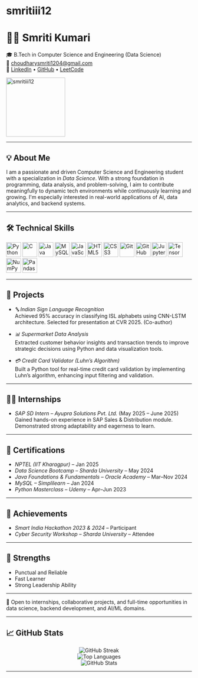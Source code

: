 # smritiii12
# 👩‍💻 Smriti Kumari

🎓 B.Tech in Computer Science and Engineering (Data Science)  
📧 choudharysmriti1204@gmail.com  
🔗 [LinkedIn](https://www.linkedin.com/in/smriti12) • [GitHub](https://github.com/smritiii12) • [LeetCode](https://leetcode.com/Smriti_Kumari_)

<p align="left">
  <a href="https://github.com/smritiii12">
    <img src="https://komarev.com/ghpvc/?username=smritiii12&label=Profile+Views&color=blueviolet&style=flat-square" alt="smritiii12" width="160"/>
  </a>
</p>

---

## 💡 About Me

I am a passionate and driven Computer Science and Engineering student with a specialization in *Data Science*. With a strong foundation in programming, data analysis, and problem-solving, I aim to contribute meaningfully to dynamic tech environments while continuously learning and growing. I'm especially interested in real-world applications of AI, data analytics, and backend systems.

---

## 🛠 Technical Skills

<p align="left">
  <img src="https://cdn.jsdelivr.net/gh/devicons/devicon/icons/python/python-original.svg" alt="Python" width="40" height="40"/>
  <img src="https://cdn.jsdelivr.net/gh/devicons/devicon/icons/c/c-original.svg" alt="C" width="40" height="40"/>
  <img src="https://cdn.jsdelivr.net/gh/devicons/devicon/icons/java/java-original.svg" alt="Java" width="40" height="40"/>
  <img src="https://cdn.jsdelivr.net/gh/devicons/devicon/icons/mysql/mysql-original.svg" alt="MySQL" width="40" height="40"/>
  <img src="https://cdn.jsdelivr.net/gh/devicons/devicon/icons/javascript/javascript-original.svg" alt="JavaScript" width="40" height="40"/>
  <img src="https://cdn.jsdelivr.net/gh/devicons/devicon/icons/html5/html5-original.svg" alt="HTML5" width="40" height="40"/>
  <img src="https://cdn.jsdelivr.net/gh/devicons/devicon/icons/css3/css3-original.svg" alt="CSS3" width="40" height="40"/>
  <img src="https://cdn.jsdelivr.net/gh/devicons/devicon/icons/git/git-original.svg" alt="Git" width="40" height="40"/>
  <img src="https://cdn.jsdelivr.net/gh/devicons/devicon/icons/github/github-original.svg" alt="GitHub" width="40" height="40"/>
  <img src="https://cdn.jsdelivr.net/gh/devicons/devicon/icons/jupyter/jupyter-original.svg" alt="Jupyter" width="40" height="40"/>
  <img src="https://cdn.jsdelivr.net/gh/devicons/devicon/icons/tensorflow/tensorflow-original.svg" alt="TensorFlow" width="40" height="40"/>
  <img src="https://cdn.jsdelivr.net/gh/devicons/devicon/icons/numpy/numpy-original.svg" alt="NumPy" width="40" height="40"/>
  <img src="https://cdn.jsdelivr.net/gh/devicons/devicon/icons/pandas/pandas-original.svg" alt="Pandas" width="40" height="40"/>
</p>

---

## 📂 Projects

- *🔤 Indian Sign Language Recognition*  
  Achieved 95% accuracy in classifying ISL alphabets using CNN-LSTM architecture. Selected for presentation at CVR 2025. (Co-author)

- *📊 Supermarket Data Analysis*  
  Extracted customer behavior insights and transaction trends to improve strategic decisions using Python and data visualization tools.

- *💳 Credit Card Validator (Luhn’s Algorithm)*  
  Built a Python tool for real-time credit card validation by implementing Luhn’s algorithm, enhancing input filtering and validation.

---

## 👩‍🏫 Internships

- *SAP SD Intern – Ayupra Solutions Pvt. Ltd.* (May 2025 – June 2025)  
  Gained hands-on experience in SAP Sales & Distribution module. Demonstrated strong adaptability and eagerness to learn.

---

## 🏅 Certifications

- *NPTEL (IIT Kharagpur)* – Jan 2025  
- *Data Science Bootcamp – Sharda University* – May 2024  
- *Java Foundations & Fundamentals – Oracle Academy* – Mar–Nov 2024  
- *MySQL – Simplilearn* – Jan 2024  
- *Python Masterclass – Udemy* – Apr–Jun 2023  

---

## 🚀 Achievements

- *Smart India Hackathon 2023 & 2024* – Participant  
- *Cyber Security Workshop – Sharda University* – Attendee

---

## 🌱 Strengths

- Punctual and Reliable  
- Fast Learner  
- Strong Leadership Ability

---

📌 Open to internships, collaborative projects, and full-time opportunities in data science, backend development, and AI/ML domains.

---

## 📈 GitHub Stats

<p align="center">
  <img src="https://github-readme-streak-stats.herokuapp.com?user=smritiii12&theme=radical&hide_border=true" alt="GitHub Streak" />
  <br>
  <img src="https://github-readme-stats.vercel.app/api/top-langs/?username=smritiii12&layout=compact&theme=radical&hide_border=true" alt="Top Languages" />
  <br>
  <img src="https://github-readme-stats.vercel.app/api?username=smritiii12&show_icons=true&theme=radical&hide_border=true" alt="GitHub Stats" />
</p>

<hr>

